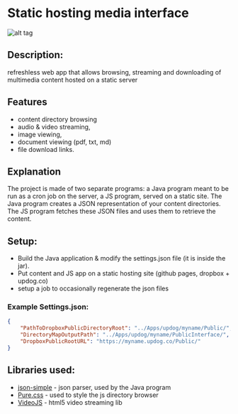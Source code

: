 # Static hosting media interface 
![alt tag](http://jfcameron.github.io/Images/WebInterface_DirectoryExplorer/Big.png "")

## Description:
refreshless web app that allows browsing, streaming and downloading of multimedia content hosted on a static server

## Features
* content directory browsing
* audio & video streaming, 
* image viewing, 
* document viewing (pdf, txt, md) 
* file download links.

## Explanation
The project is made of two separate programs: a Java program meant to be run as a cron job on the server, a JS program, served on a static site.
The Java program creates a JSON representation of your content directories. The JS program fetches these JSON files and uses them to retrieve the content. 

## Setup:
* Build the Java application & modify the settings.json file (it is inside the jar).
* Put content and JS app on a static hosting site (github pages, dropbox + updog.co)
* setup a job to occasionally regenerate the json files

### Example Settings.json:
```JSON
{
    "PathToDropboxPublicDirectoryRoot": "../Apps/updog/myname/Public/",
    "DirectoryMapOutputPath": "../Apps/updog/myname/PublicInterface/",
    "DropboxPublicRootURL": "https://myname.updog.co/Public/"
}
```

## Libraries used:
* [json-simple](https://github.com/fangyidong/json-simple) - json parser, used by the Java program
* [Pure.css](https://purecss.io/) - used to style the js directory browser
* [VideoJS](http://videojs.com/) - html5 video streaming lib
